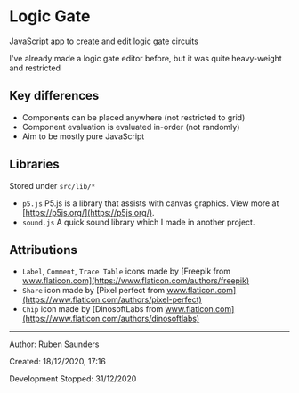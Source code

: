 # Logic Gate

JavaScript app to create and edit logic gate circuits

I've already made a logic gate editor before, but it was quite heavy-weight and restricted

## Key differences

- Components can be placed anywhere (not restricted to grid)
- Component evaluation is evaluated in-order (not randomly)
- Aim to be mostly pure JavaScript

## Libraries

Stored under `src/lib/*`

- `p5.js` P5.js is a library that assists with canvas graphics. View more at [https://p5js.org/](https://p5js.org/).
- `sound.js` A quick sound library which I made in another project.

## Attributions

- `Label`, `Comment`, `Trace Table` icons made by [Freepik from www.flaticon.com](https://www.flaticon.com/authors/freepik)
- `Share` icon made by [Pixel perfect from www.flaticon.com](https://www.flaticon.com/authors/pixel-perfect)
- `Chip` icon made by [DinosoftLabs from www.flaticon.com](https://www.flaticon.com/authors/dinosoftlabs)
---

Author: Ruben Saunders

Created: 18/12/2020, 17:16

Development Stopped: 31/12/2020

